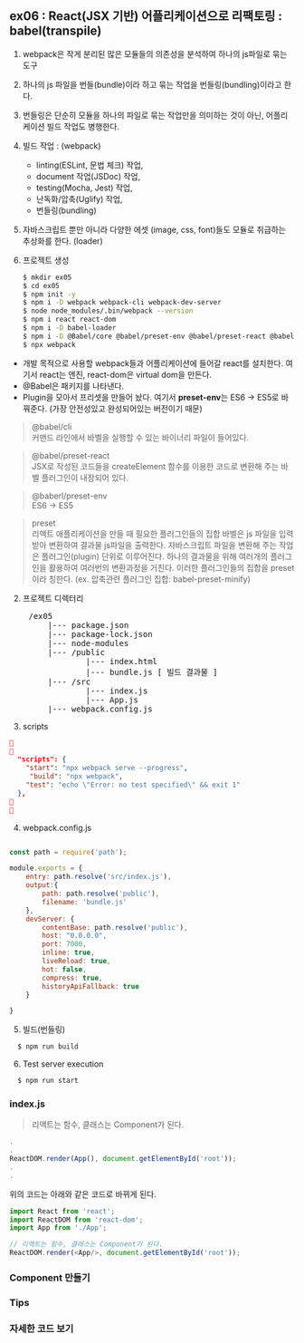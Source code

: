 ## ex06 : React(JSX 기반) 어플리케이션으로 리팩토링 : babel(transpile)

1. webpack은 작게 분리된 많은 모듈들의 의존성을 분석하여 하나의 js파일로 묶는 도구 
2. 하나의 js 파일을 번들(bundle)이라 하고 묶는 작업을 번들링(bundling)이라고 한다.
3. 번들링은 단순히 모듈을 하나의 파일로 묶는 작업만을 의미하는 것이 아닌, 어플리케이션 빌드 작업도 병행한다.
4. 빌드 작업 : (webpack)
    + linting(ESLint, 문법 체크) 작업,
    + document 작업(JSDoc) 작업,
    + testing(Mocha, Jest) 작업,
    + 난독화/압축(Uglify) 작업,
    + 번들링(bundling)
5. 자바스크립트 뿐만 아니라 다양한 에셋 (image, css, font)들도 모듈로 취급하는 추상화를 한다. (loader)


1. 프로젝트 생성
    ```bash
    $ mkdir ex05
    $ cd ex05
    $ npm init -y
    $ npm i -D webpack webpack-cli webpack-dev-server
    $ node node_modules/.bin/webpack --version
    $ npm i react react-dom
    $ npm i -D babel-loader
    $ npm i -D @Babel/core @babel/preset-env @babel/preset-react @babel/cli
    $ npx webpack
    ```

- 개발 목적으로 사용할 webpack들과 어플리케이션에 들어갈 react를 설치한다.
  여기서 react는 엔진, react-dom은 virtual dom을 만든다. 
- @Babel은 패키지를 나타낸다.
- Plugin을 모아서 프리셋을 만들어 놨다. 
 여기서 **preset-env**는 ES6 -> ES5로 바꿔준다. (가장 안전성있고 완성되어있는 버전이기 때문)


>  @babel/cli   
   커맨드 라인에서 바벨을 실행할 수 있는 바이너리 파일이 들어있다.

> @babel/preset-react   
   JSX로 작성된 코드들을 createElement 함수를 이용한 코드로 변환해 주는 바벨 플러그인이 내장되어 있다.

> @baberl/preset-env   
  ES6 -> ES5
   
> preset   
   리액트 애플리케이션을 만들 때 필요한 플러그인들의 집합
      바벨은 js 파일을 입력받아 변환하여 결과물 js파일을 출력한다.
      자바스크립트 파일을 변환해 주는 작업은 플러그인(plugin) 단위로 이루어진다.
      하나의 결과물을 위해 여러개의 플러그인을 활용하여 여러번의 변환과정을 거친다.
      이러한 플러그인들의 집합을 preset 이라 칭한다. (ex. 압축관련 플러그인 집합: babel-preset-minify)


  

2. 프로젝트 디렉터리
<pre>
    /ex05
        |--- package.json
        |--- package-lock.json
        |--- node-modules
        |--- /public
                |--- index.html
                |--- bundle.js [ 빌드 결과물 ]
        |--- /src
                |--- index.js
                |--- App.js
        |--- webpack.config.js
</pre>

3. scripts
```json


  "scripts": {
    "start": "npx webpack serve --progress",
     "build": "npx webpack",
    "test": "echo \"Error: no test specified\" && exit 1"
  },


```
4. webpack.config.js
```javascript

const path = require('path');

module.exports = {
    entry: path.resolve('src/index.js'),
    output:{
        path: path.resolve('public'),
        filename: 'bundle.js'
    },
    devServer: {
        contentBase: path.resolve('public'), 
        host: "0.0.0.0",
        port: 7000,
        inline: true, 
        liveReload: true, 
        hot: false, 
        compress: true,
        historyApiFallback: true
    }

}
```

5. 빌드(번들링)

```bash
  $ npm run build
```

6. Test server execution
```bash
  $ npm run start
```

### index.js

>  리액트는 함수, 클래스는 Component가 된다.
```javascript
.
.
ReactDOM.render(App(), document.getElementById('root'));
.
.
```
위의 코드는 아래와 같은 코드로 바뀌게 된다.

```javascript
import React from 'react';
import ReactDOM from 'react-dom';
import App from './App';

// 리액트는 함수, 클래스는 Component가 된다.
ReactDOM.render(<App/>, document.getElementById('root'));
```


### Component 만들기


### Tips


### 자세한 코드 보기 
